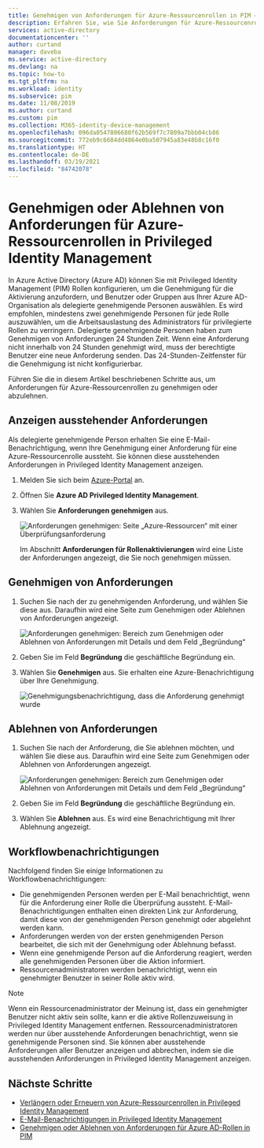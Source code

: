 ```yaml
---
title: Genehmigen von Anforderungen für Azure-Ressourcenrollen in PIM – Azure AD | Microsoft-Dokumentation
description: Erfahren Sie, wie Sie Anforderungen für Azure-Ressourcenrollen in Azure AD Privileged Identity Management (PIM) genehmigen oder ablehnen.
services: active-directory
documentationcenter: ''
author: curtand
manager: daveba
ms.service: active-directory
ms.devlang: na
ms.topic: how-to
ms.tgt_pltfrm: na
ms.workload: identity
ms.subservice: pim
ms.date: 11/08/2019
ms.author: curtand
ms.custom: pim
ms.collection: M365-identity-device-management
ms.openlocfilehash: 096da0547806680f62b569f7c7809a7bbb04cb86
ms.sourcegitcommit: 772eb9c6684dd4864e0ba507945a83e48b8c16f0
ms.translationtype: HT
ms.contentlocale: de-DE
ms.lasthandoff: 03/19/2021
ms.locfileid: "84742078"
---
```

# <a name="approve-or-deny-requests-for-azure-resource-roles-in-privileged-identity-management"></a>Genehmigen oder Ablehnen von Anforderungen für Azure-Ressourcenrollen in Privileged Identity Management

In Azure Active Directory (Azure AD) können Sie mit Privileged Identity Management (PIM) Rollen konfigurieren, um die Genehmigung für die Aktivierung anzufordern, und Benutzer oder Gruppen aus Ihrer Azure AD-Organisation als delegierte genehmigende Personen auswählen. Es wird empfohlen, mindestens zwei genehmigende Personen für jede Rolle auszuwählen, um die Arbeitsauslastung des Administrators für privilegierte Rollen zu verringern. Delegierte genehmigende Personen haben zum Genehmigen von Anforderungen 24 Stunden Zeit. Wenn eine Anforderung nicht innerhalb von 24 Stunden genehmigt wird, muss der berechtigte Benutzer eine neue Anforderung senden. Das 24-Stunden-Zeitfenster für die Genehmigung ist nicht konfigurierbar.

Führen Sie die in diesem Artikel beschriebenen Schritte aus, um Anforderungen für Azure-Ressourcenrollen zu genehmigen oder abzulehnen.

## <a name="view-pending-requests"></a>Anzeigen ausstehender Anforderungen

Als delegierte genehmigende Person erhalten Sie eine E-Mail-Benachrichtigung, wenn Ihre Genehmigung einer Anforderung für eine Azure-Ressourcenrolle aussteht. Sie können diese ausstehenden Anforderungen in Privileged Identity Management anzeigen.

1. Melden Sie sich beim [Azure-Portal](https://portal.azure.com/) an.

1. Öffnen Sie **Azure AD Privileged Identity Management**.

1. Wählen Sie **Anforderungen genehmigen** aus.

    ![Anforderungen genehmigen: Seite „Azure-Ressourcen“ mit einer Überprüfungsanforderung](./media/pim-resource-roles-approval-workflow/resources-approve-requests.png)

    Im Abschnitt **Anforderungen für Rollenaktivierungen** wird eine Liste der Anforderungen angezeigt, die Sie noch genehmigen müssen.

## <a name="approve-requests"></a>Genehmigen von Anforderungen

1. Suchen Sie nach der zu genehmigenden Anforderung, und wählen Sie diese aus. Daraufhin wird eine Seite zum Genehmigen oder Ablehnen von Anforderungen angezeigt.

    ![Anforderungen genehmigen: Bereich zum Genehmigen oder Ablehnen von Anforderungen mit Details und dem Feld „Begründung“](./media/pim-resource-roles-approval-workflow/resources-approve-pane.png)

1. Geben Sie im Feld **Begründung** die geschäftliche Begründung ein.

1. Wählen Sie **Genehmigen** aus. Sie erhalten eine Azure-Benachrichtigung über Ihre Genehmigung.

    ![Genehmigungsbenachrichtigung, dass die Anforderung genehmigt wurde](./media/pim-resource-roles-approval-workflow/resources-approve-notification.png)

## <a name="deny-requests"></a>Ablehnen von Anforderungen

1. Suchen Sie nach der Anforderung, die Sie ablehnen möchten, und wählen Sie diese aus. Daraufhin wird eine Seite zum Genehmigen oder Ablehnen von Anforderungen angezeigt.

    ![Anforderungen genehmigen: Bereich zum Genehmigen oder Ablehnen von Anforderungen mit Details und dem Feld „Begründung“](./media/pim-resource-roles-approval-workflow/resources-approve-pane.png)

1. Geben Sie im Feld **Begründung** die geschäftliche Begründung ein.

1. Wählen Sie **Ablehnen** aus. Es wird eine Benachrichtigung mit Ihrer Ablehnung angezeigt.

## <a name="workflow-notifications"></a>Workflowbenachrichtigungen

Nachfolgend finden Sie einige Informationen zu Workflowbenachrichtigungen:

- Die genehmigenden Personen werden per E-Mail benachrichtigt, wenn für die Anforderung einer Rolle die Überprüfung aussteht. E-Mail-Benachrichtigungen enthalten einen direkten Link zur Anforderung, damit diese von der genehmigenden Person genehmigt oder abgelehnt werden kann.
- Anforderungen werden von der ersten genehmigenden Person bearbeitet, die sich mit der Genehmigung oder Ablehnung befasst.
- Wenn eine genehmigende Person auf die Anforderung reagiert, werden alle genehmigenden Personen über die Aktion informiert.
- Ressourcenadministratoren werden benachrichtigt, wenn ein genehmigter Benutzer in seiner Rolle aktiv wird.

>[!Note]
>Wenn ein Ressourcenadministrator der Meinung ist, dass ein genehmigter Benutzer nicht aktiv sein sollte, kann er die aktive Rollenzuweisung in Privileged Identity Management entfernen. Ressourcenadministratoren werden nur über ausstehende Anforderungen benachrichtigt, wenn sie genehmigende Personen sind. Sie können aber ausstehende Anforderungen aller Benutzer anzeigen und abbrechen, indem sie die ausstehenden Anforderungen in Privileged Identity Management anzeigen.

## <a name="next-steps"></a>Nächste Schritte

- [Verlängern oder Erneuern von Azure-Ressourcenrollen in Privileged Identity Management](pim-resource-roles-renew-extend.md)
- [E-Mail-Benachrichtigungen in Privileged Identity Management](pim-email-notifications.md)
- [Genehmigen oder Ablehnen von Anforderungen für Azure AD-Rollen in PIM](azure-ad-pim-approval-workflow.md)
